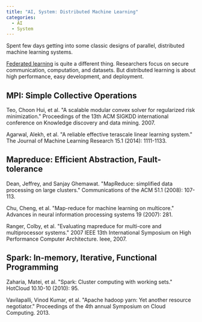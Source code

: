 ```yaml
---
title: "AI, System: Distributed Machine Learning"
categories:
  - AI
  - System
---
```


Spent few days getting into some classic designs of parallel, distributed machine learning systems.

[Federated learning](/_posts/2020-12-28-securityProjects.md) is quite a different thing. Researchers focus on secure communication,  computation, and datasets. But distributed learning is about high performance, easy development, and deployment.

## MPI: Simple Collective Operations

Teo, Choon Hui, et al. "A scalable modular convex solver for regularized risk minimization." Proceedings of the 13th ACM SIGKDD international conference on Knowledge discovery and data mining. 2007.

Agarwal, Alekh, et al. "A reliable effective terascale linear learning system." The Journal of Machine Learning Research 15.1 (2014): 1111-1133.

## Mapreduce: Efficient Abstraction, Fault-tolerance

Dean, Jeffrey, and Sanjay Ghemawat. "MapReduce: simplified data processing on large clusters." Communications of the ACM 51.1 (2008): 107-113.

Chu, Cheng, et al. "Map-reduce for machine learning on multicore." Advances in neural information processing systems 19 (2007): 281.

Ranger, Colby, et al. "Evaluating mapreduce for multi-core and multiprocessor systems." 2007 IEEE 13th International Symposium on High Performance Computer Architecture. Ieee, 2007.

## Spark: In-memory, Iterative, Functional Programming

Zaharia, Matei, et al. "Spark: Cluster computing with working sets." HotCloud 10.10-10 (2010): 95.

Vavilapalli, Vinod Kumar, et al. "Apache hadoop yarn: Yet another resource negotiator." Proceedings of the 4th annual Symposium on Cloud Computing. 2013.